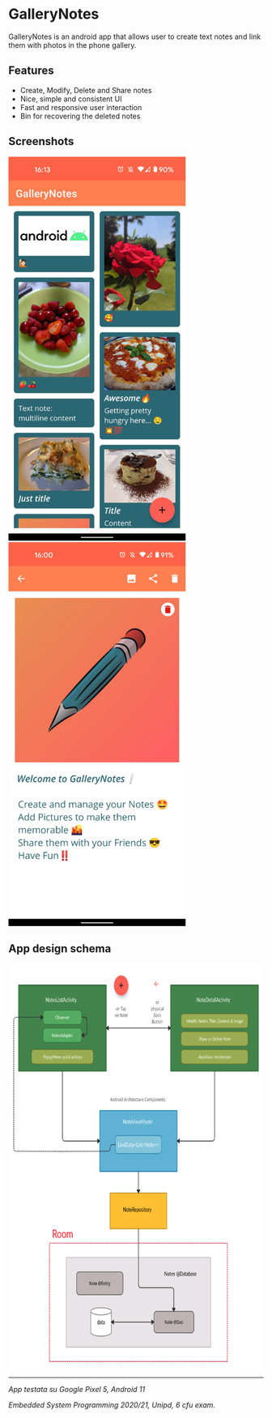 # GalleryNotes
GalleryNotes is an android app that allows user to create text notes and link them with photos in the phone gallery.

## Features
- Create, Modify, Delete and Share notes
- Nice, simple and consistent UI
- Fast and responsive user interaction
- Bin for recovering the deleted notes

## Screenshots
<p>
<img src="screenshots/screenshot_list.jpg" width="350" height="758">
<img src="screenshots/screenshot_detail.jpg" width="350" height="758">
</p>

## App design schema
<p>
<img src="GalleryNotes app schema.png" width="700" height="800">
</p>

----------- 
_App testata su Google Pixel 5, Android 11_

*Embedded System Programming 2020/21, Unipd, 6 cfu exam.*
